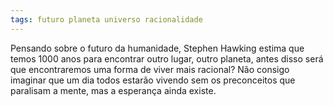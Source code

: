 ```yaml
---
tags: futuro planeta universo racionalidade
---
```

Pensando sobre o futuro da humanidade, Stephen Hawking estima que temos 1000 anos para encontrar outro lugar, outro planeta, antes disso será que encontraremos uma forma de viver mais racional? Não consigo imaginar que um dia todos estarão vivendo sem os preconceitos que paralisam a mente, mas a esperança ainda existe.

